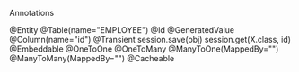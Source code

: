 Annotations

@Entity
@Table(name="EMPLOYEE")
@Id @GeneratedValue
@Column(name="id")
@Transient
session.save(obj)
session.get(X.class, id)
@Embeddable
@OneToOne
@OneToMany
@ManyToOne(MappedBy="")
@ManyToMany(MappedBy="")
@Cacheable